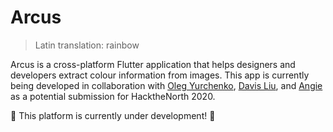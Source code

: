 # Arcus

> Latin translation: rainbow

Arcus is a cross-platform Flutter application that helps designers and
developers extract colour information from images. This app is currently being
developed in collaboration with [Oleg
Yurchenko](https://github.com/oleg-yurchenko), [Davis
Liu](https://github.com/kfdliu), and [Angie](https://github.com/TheMasterEngi)
as a potential submission for HacktheNorth 2020.

🚧 This platform is currently under development! 🚧
